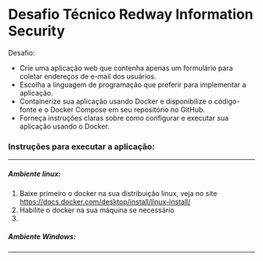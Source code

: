 # Desafio Técnico Redway Information Security

Desafio:

- Crie uma aplicação web que contenha apenas um formulário para coletar endereços de e-mail dos usuários.
- Escolha a linguagem de programação que preferir para implementar a aplicação.
- Containerize sua aplicação usando Docker e disponibilize o código-fonte e o Docker Compose em seu repositório no GitHub.
- Forneça instruções claras sobre como configurar e executar sua aplicação usando o Docker.

### Instruções para executar a aplicação:

---

##### Ambiente linux:

1. Baixe primeiro o docker na sua distribuição linux, veja no site https://docs.docker.com/desktop/install/linux-install/
2. Habilite o docker na sua máquina se necessário
3.

##### Ambiente Windows:

---
